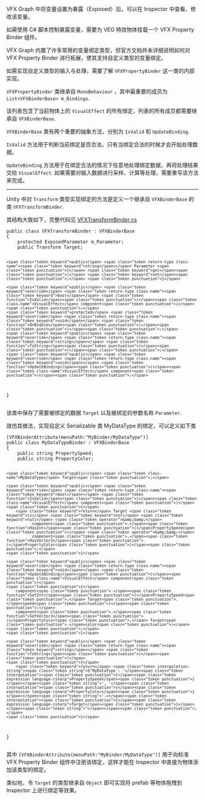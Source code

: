 <p>VFX Graph 中将变量设置为暴露（Exposed）后，可以在 Inspector 中查看、修改该变量。</p>
<p>如需使用 C# 脚本控制暴露变量，需要为 VEG 特效物体挂载一个 VFX Property Binder 组件。</p>
<p>VFX Graph 内置了许多常用的变量绑定类型，但官方文档并未详细说明如何对 VFX Property Binder 进行拓展，使其支持自定义类型的变量绑定。</p>
<p>如需实现自定义类型的输入与处理，需要了解 <code>VFXPropertyBinder</code> 这一类的内部实现。</p>
<p><code>VFXPropertyBinder</code> 类继承自 <code>MonoBehaviour</code> ，其中最重要的成员为 <code>List&lt;VFXBinderBase&gt; m_Bindings</code>.</p>
<p>该列表包含了当前物体上的 <code>VisualEffect</code> 的所有绑定，列表的所有成员都需要继承自 <code>VFXBinderBase</code>.</p>
<p><code>VFXBinderBase</code> 类有两个重要的抽象方法，分别为 <code>IsValid</code> 和 <code>UpdateBinding</code>.</p>
<p><code>IsValid</code> 方法用于判断当前绑定是否合法，只有当绑定合法的时候才会开始处理数据。</p>
<p><code>UpdateBinding</code> 方法用于在绑定合法的情况下任意地处理绑定数据，再将处理结果交给 <code>VisualEffect</code>. 如果需要对输入数据进行采样、计算等处理，需要重写该方法来完成。</p>
<hr>
<p>Unity 中对 <code>Transform</code> 类型实现绑定的方法是定义一个继承自 <code>VFXBinderBase</code> 的类 <code>VFXTransformBinder</code>.</p>
<p>其结构大致如下，完整代码见 <a href="https://github.com/NavidK0/unity-visualeffectgraph-builtin/blob/main/Runtime/Utilities/PropertyBinding/Implementation/VFXTransformBinder.cs" data-clickable="">VFXTransformBinder.cs</a></p>
<pre class="language-cs"><code class="language-cs"><span class="token keyword">public</span> <span class="token keyword">class</span> <span class="token class-name">VFXTransformBinder</span> <span class="token punctuation">:</span> <span class="token type-list"><span class="token class-name">VFXBinderBase</span></span>
<span class="token punctuation">{</span>
    <span class="token keyword">protected</span> <span class="token class-name">ExposedParameter</span> m_Parameter<span class="token punctuation">;</span>
    <span class="token keyword">public</span> <span class="token class-name">Transform</span> Target<span class="token punctuation">;</span>
    
    <span class="token keyword">public</span> <span class="token return-type class-name"><span class="token keyword">string</span></span> Parameter <span class="token punctuation">{</span> <span class="token keyword">get</span><span class="token punctuation">;</span> <span class="token keyword">set</span><span class="token punctuation">;</span> <span class="token punctuation">}</span>
    
    <span class="token keyword">public</span> <span class="token keyword">override</span> <span class="token return-type class-name"><span class="token keyword">bool</span></span> <span class="token function">IsValid</span><span class="token punctuation">(</span><span class="token class-name">VisualEffect</span> component<span class="token punctuation">)</span><span class="token punctuation">;</span>
    <span class="token keyword">protected</span> <span class="token keyword">override</span> <span class="token return-type class-name"><span class="token keyword">void</span></span> <span class="token function">OnEnable</span><span class="token punctuation">(</span><span class="token punctuation">)</span><span class="token punctuation">;</span>
    <span class="token keyword">public</span> <span class="token keyword">override</span> <span class="token return-type class-name"><span class="token keyword">string</span></span> <span class="token function">ToString</span><span class="token punctuation">(</span><span class="token punctuation">)</span><span class="token punctuation">;</span>
    <span class="token keyword">public</span> <span class="token keyword">override</span> <span class="token return-type class-name"><span class="token keyword">void</span></span> <span class="token function">UpdateBinding</span><span class="token punctuation">(</span><span class="token class-name">VisualEffect</span> component<span class="token punctuation">)</span><span class="token punctuation">;</span>
<span class="token punctuation">}</span>
</code></pre>
<p>该类中保存了需要被绑定的数据 <code>Target</code> 以及被绑定的参数名称 <code>Parameter</code>.</p>
<p>效仿其做法，实现自定义 Serializable 类 MyDataType 的绑定，可以定义如下类</p>
<pre class="language-cs"><code class="language-cs"><span class="token punctuation">[</span><span class="token attribute"><span class="token class-name">VFXBinderAttribute</span><span class="token attribute-arguments"><span class="token punctuation">(</span><span class="token named-parameter punctuation">menuPath</span><span class="token punctuation">:</span><span class="token string">"MyBinder/MyDataType"</span><span class="token punctuation">)</span></span></span><span class="token punctuation">]</span>
<span class="token keyword">public</span> <span class="token keyword">class</span> <span class="token class-name">MyDataTypeBinder</span> <span class="token punctuation">:</span> <span class="token type-list"><span class="token class-name">VFXBinderBase</span></span>
<span class="token punctuation">{</span>
    <span class="token keyword">public</span> <span class="token class-name"><span class="token keyword">string</span></span> PropertySpeed<span class="token punctuation">;</span>
    <span class="token keyword">public</span> <span class="token class-name"><span class="token keyword">string</span></span> PropertyColor<span class="token punctuation">;</span>
    
    <span class="token keyword">public</span> <span class="token class-name">MyDataType</span> Target<span class="token punctuation">;</span>

    <span class="token keyword">public</span> <span class="token keyword">override</span> <span class="token return-type class-name"><span class="token keyword">bool</span></span> <span class="token function">IsValid</span><span class="token punctuation">(</span><span class="token class-name">VisualEffect</span> component<span class="token punctuation">)</span>
    <span class="token punctuation">{</span>
        <span class="token keyword">return</span> Target <span class="token keyword">is</span> <span class="token keyword">not</span> <span class="token keyword">null</span> <span class="token operator">&amp;&amp;</span> 
               component<span class="token punctuation">.</span><span class="token function">HasInt</span><span class="token punctuation">(</span>PropertySpeed<span class="token punctuation">)</span> <span class="token operator">&amp;&amp;</span>
               component<span class="token punctuation">.</span><span class="token function">HasVector3</span><span class="token punctuation">(</span>PropertyColor<span class="token punctuation">)</span><span class="token punctuation">;</span>
    <span class="token punctuation">}</span>

    <span class="token keyword">public</span> <span class="token keyword">override</span> <span class="token return-type class-name"><span class="token keyword">void</span></span> <span class="token function">UpdateBinding</span><span class="token punctuation">(</span><span class="token class-name">VisualEffect</span> component<span class="token punctuation">)</span>
    <span class="token punctuation">{</span>
        component<span class="token punctuation">.</span><span class="token function">SetInt</span><span class="token punctuation">(</span>PropertySpeed<span class="token punctuation">,</span> Target<span class="token punctuation">.</span>speed<span class="token punctuation">)</span><span class="token punctuation">;</span>
        component<span class="token punctuation">.</span><span class="token function">SetVector3</span><span class="token punctuation">(</span>PropertyColor<span class="token punctuation">,</span> Target<span class="token punctuation">.</span>color<span class="token punctuation">)</span><span class="token punctuation">;</span>
    <span class="token punctuation">}</span>
    
    <span class="token keyword">public</span> <span class="token keyword">override</span> <span class="token return-type class-name"><span class="token keyword">string</span></span> <span class="token function">ToString</span><span class="token punctuation">(</span><span class="token punctuation">)</span>
    <span class="token punctuation">{</span>
        <span class="token keyword">return</span> <span class="token interpolation-string"><span class="token string">$"MyDataType : '</span><span class="token interpolation"><span class="token punctuation">{</span><span class="token expression language-csharp">PropertySpeed</span><span class="token punctuation">}</span></span><span class="token string">', '</span><span class="token interpolation"><span class="token punctuation">{</span><span class="token expression language-csharp">PropertyColor</span><span class="token punctuation">}</span></span><span class="token string">'-></span><span class="token interpolation"><span class="token punctuation">{</span><span class="token expression language-csharp">Target</span><span class="token punctuation">}</span></span><span class="token string">"</span></span><span class="token punctuation">;</span>
    <span class="token punctuation">}</span>
<span class="token punctuation">}</span>
</code></pre>
<p>其中 <code>[VFXBinderAttribute(menuPath:&quot;MyBinder/MyDataType&quot;)]</code> 用于向标准 VFX Property Binder 组件中注册该绑定，这样才能在 Inspector 中直接为物体添加该类型的绑定。</p>
<p><n-image src="https://s2.loli.net/2023/04/02/gm5XRh3LCfT1JEq.png" alt="20230401_1.png" show-toolbar-tooltip /></p>
<p>类似地，令 <code>Target</code> 的类型继承自 <code>Object</code> 即可实现将 prefab 等物体拖拽到 Inspector 上进行绑定等效果。</p>
<p><n-image src="https://s2.loli.net/2023/04/02/1KCyqVuz4IBRidF.png" alt="20230401_2.png" show-toolbar-tooltip /></p>
